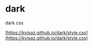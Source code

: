 # dark
dark css 

[https://kvisaz.github.io/dark/style.css](https://kvisaz.github.io/dark/style.css)

